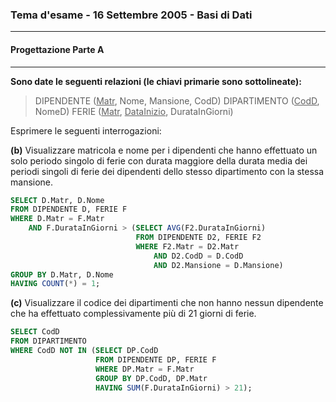 ### Tema d'esame - 16 Settembre 2005 - Basi di Dati

---

#### Progettazione Parte A

----

**Sono date le seguenti relazioni (le chiavi primarie sono sottolineate):**

> DIPENDENTE (<u>Matr</u>, Nome, Mansione, CodD)
> DIPARTIMENTO (<u>CodD</u>, NomeD)
> FERIE (<u>Matr</u>, <u>DataInizio</u>, DurataInGiorni)



Esprimere le seguenti interrogazioni:

**(b)** Visualizzare matricola e nome per i dipendenti che hanno effettuato un solo periodo singolo di ferie con durata maggiore della durata media dei periodi singoli di ferie dei dipendenti dello stesso dipartimento con la stessa mansione.

``` sql
SELECT D.Matr, D.Nome
FROM DIPENDENTE D, FERIE F
WHERE D.Matr = F.Matr
	AND F.DurataInGiorni > (SELECT AVG(F2.DurataInGiorni)
                            FROM DIPENDENTE D2, FERIE F2
                            WHERE F2.Matr = D2.Matr
                            	AND D2.CodD = D.CodD
                           		AND D2.Mansione = D.Mansione)
GROUP BY D.Matr, D.Nome
HAVING COUNT(*) = 1;
```

**(c)** Visualizzare il codice dei dipartimenti che non hanno nessun dipendente che ha effettuato complessivamente più di 21 giorni di ferie.

``` sql
SELECT CodD
FROM DIPARTIMENTO
WHERE CodD NOT IN (SELECT DP.CodD
                   FROM DIPENDENTE DP, FERIE F
                   WHERE DP.Matr = F.Matr
                   GROUP BY DP.CodD, DP.Matr
                   HAVING SUM(F.DurataInGiorni) > 21);
```

